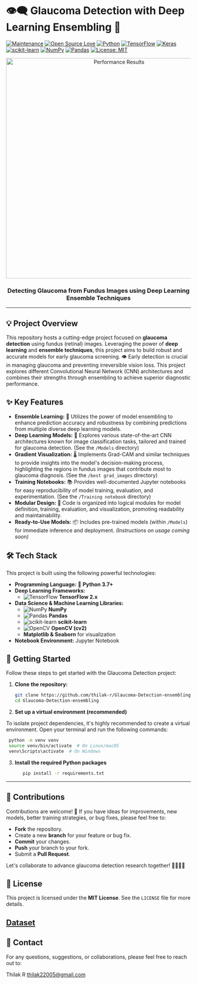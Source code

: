 # 👁️‍🗨️ Glaucoma Detection with Deep Learning Ensembling 🚀

[![Maintenance](https://img.shields.io/badge/Maintained%3F-yes-green.svg)](https://github.com/thilak-r/Glaucoma-Detection-ensembling/graphs/commit-activity)
[![Open Source Love](https://badges.frapsoft.com/os/v1/open-source.svg?v=103)](https://opensource.org/)
[![Python](https://img.shields.io/badge/Python-3.7+-blue.svg?logo=python&logoColor=white)](https://www.python.org/)
[![TensorFlow](https://img.shields.io/badge/TensorFlow-2.x-orange.svg?logo=tensorflow&logoColor=white)](https://www.tensorflow.org/)
[![Keras](https://img.shields.io/badge/Keras-2.x-red.svg?logo=keras&logoColor=white)](https://keras.io/)
[![scikit-learn](https://img.shields.io/badge/scikit--learn-1.0+-blueviolet.svg?logo=scikit-learn&logoColor=white)](https://scikit-learn.org/)
[![NumPy](https://img.shields.io/badge/NumPy-1.20+-green.svg?logo=numpy&logoColor=white)](https://numpy.org/)
[![Pandas](https://img.shields.io/badge/Pandas-1.3+-purple.svg?logo=pandas&logoColor=white)](https://pandas.pydata.org/)
[![License: MIT](https://img.shields.io/badge/License-MIT-yellow.svg)](https://opensource.org/licenses/MIT)

<p align="center">
 <img src="https://raw.githubusercontent.com/thilak-r/Glaucoma-Detection-ensembling/main/best%20grad_images/results.png" alt="Performance Results" width="600">

<h3 align="center">Detecting Glaucoma from Fundus Images using Deep Learning Ensemble Techniques </h3>

---

## 💡 Project Overview

This repository hosts a cutting-edge project focused on **glaucoma detection** using fundus (retinal) images. Leveraging the power of **deep learning** and **ensemble techniques**, this project aims to build robust and accurate models for early glaucoma screening. 👁️ Early detection is crucial in managing glaucoma and preventing irreversible vision loss. This project explores different Convolutional Neural Network (CNN) architectures and combines their strengths through ensembling to achieve superior diagnostic performance.

## ✨ Key Features

* **Ensemble Learning:** 🤖  Utilizes the power of model ensembling to enhance prediction accuracy and robustness by combining predictions from multiple diverse deep learning models.
* **Deep Learning Models:** 🧠 Explores various state-of-the-art CNN architectures known for image classification tasks, tailored and trained for glaucoma detection. (See the `/Models` directory)
* **Gradient Visualization:** 🌡️ Implements Grad-CAM and similar techniques to provide insights into the model's decision-making process, highlighting the regions in fundus images that contribute most to glaucoma diagnosis. (See the `/best grad_images` directory)
* **Training Notebooks:** 📚  Provides well-documented Jupyter notebooks for easy reproducibility of model training, evaluation, and experimentation. (See the `/Training notebook` directory)
* **Modular Design:** 🧱 Code is organized into logical modules for model definition, training, evaluation, and visualization, promoting readability and maintainability.
* **Ready-to-Use Models:** 📦 Includes pre-trained models (within `/Models`) for immediate inference and deployment. *(Instructions on usage coming soon)*

## 🛠️ Tech Stack

This project is built using the following powerful technologies:

* **Programming Language:**  🐍 **Python 3.7+**
* **Deep Learning Frameworks:**
    * <img src="https://img.shields.io/badge/TensorFlow-2.x-orange.svg?logo=tensorflow&logoColor=white" alt="TensorFlow"/> **TensorFlow 2.x**
* **Data Science & Machine Learning Libraries:**
    * <img src="https://img.shields.io/badge/NumPy-1.20+-green.svg?logo=numpy&logoColor=white" alt="NumPy"/> **NumPy**
    * <img src="https://img.shields.io/badge/Pandas-1.3+-purple.svg?logo=pandas&logoColor=white" alt="Pandas"/> **Pandas**
    * <img src="https://img.shields.io/badge/scikit--learn-1.0+-blueviolet.svg?logo=scikit-learn&logoColor=white" alt="scikit-learn"/> **scikit-learn**
    * <img src="https://img.shields.io/badge/OpenCV-4.x-yellowgreen.svg?logo=opencv&logoColor=white" alt="OpenCV"/> **OpenCV (cv2)**
    * **Matplotlib & Seaborn** for visualization
* **Notebook Environment:**  Jupyter Notebook

## 🚀 Getting Started

Follow these steps to get started with the Glaucoma Detection project:

1. **Clone the repository:**

   ```bash
   git clone https://github.com/thilak-r/Glaucoma-Detection-ensembling.git
   cd Glaucoma-Detection-ensembling
2. **Set up a virtual environment (recommended)**

To isolate project dependencies, it's highly recommended to create a virtual environment. Open your terminal and run the following commands:

   ```bash
    python -m venv venv
    source venv/bin/activate  # On Linux/macOS
    venv\Scripts\activate  # On Windows
```
    
3. **Install the required Python packages**

    ```bash
       pip install -r requirements.txt
    ```
---

## 🤝 Contributions

Contributions are welcome! 🎉 If you have ideas for improvements, new models, better training strategies, or bug fixes, please feel free to:

*   **Fork** the repository.
*   Create a new **branch** for your feature or bug fix.
*   **Commit** your changes.
*   **Push** your branch to your fork.
*   Submit a **Pull Request**.

Let's collaborate to advance glaucoma detection research together! 👨‍💻👩‍⚕️

## 📜 License

This project is licensed under the **MIT License**. See the `LICENSE` file for more details.

## [Dataset](https://www.kaggle.com/datasets/thilak02/dataset)

## 📧 Contact

For any questions, suggestions, or collaborations, please feel free to reach out to:

Thilak R
thilak22005@gmail.com
